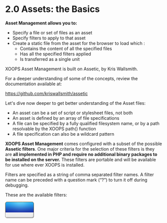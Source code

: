# 2.0 Assets: the Basics

**Asset Management allows you to:**

* Specify a file or set of files as an asset
* Specify filters to apply to that asset
* Create a static file from the asset for the browser to load which :
    * Contains the content of all the specified files
    * Has all the specified filters applied
    * Is transferred as a single unit


XOOPS Asset Management is built on Assetic, by Kris Wallsmith. 

For a deeper understanding of some of the concepts, review the documentation available at:

https://github.com/kriswallsmith/assetic

Let's dive now deeper to get better understanding of the Asset files:

* An asset can be a set of script or stylesheet files, not both
* An asset is defined by an array of file specifications
* A file can be specified by a fully qualified filesystem name, or by a path resolvable by the XOOPS path() function
* A file specification can also be a wildcard pattern


**XOOPS Asset Management** comes configured with a subset of the possible **Assetic filters**. One major criteria for the selection of these filters is they are **all implemented in PHP and require no additional binary packages to be installed on the server.** These filters are portable and will be available for use where ever XOOPS is installed. 

Filters are specified as a string of comma separated filter names.  A filter name can be preceded with a question mark (“?”) to turn it off during debugging.

These are the available filters:

![logoModule.png](../assets/logoModule.png)
